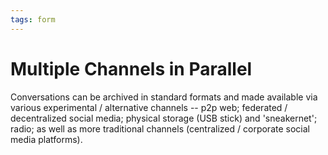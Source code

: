 ```yaml
---
tags: form
---
```


# Multiple Channels in Parallel

Conversations can be archived in standard formats and made available via various experimental / alternative channels -- p2p web; federated / decentralized social media; physical storage (USB stick) and 'sneakernet'; radio; as well as more traditional channels (centralized / corporate social media platforms).

